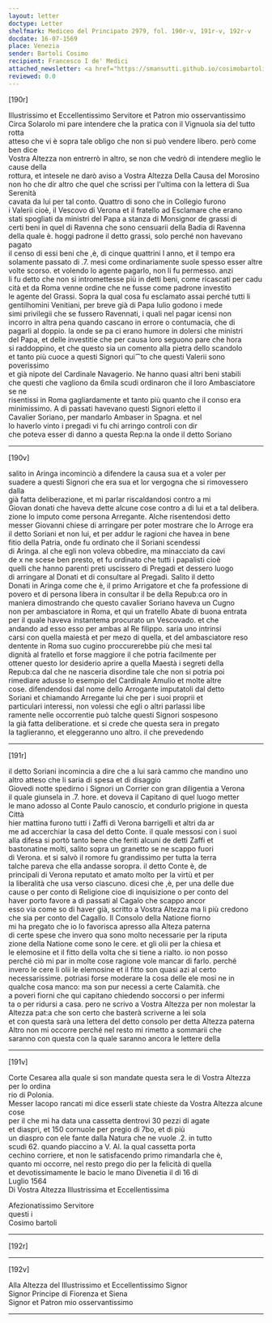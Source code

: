 ```yaml
---
layout: letter
doctype: Letter
shelfmark: Mediceo del Principato 2979, fol. 190r-v, 191r-v, 192r-v
docdate: 16-07-1569
place: Venezia
sender: Bartoli Cosimo
recipient: Francesco I de' Medici
attached_newsletter: <a href="https://smansutti.github.io/cosimobartoli/texts/3080_145/">3080_145</a>
reviewed: 0.0
---
```


[190r]  
  
  
Illustrissimo et Eccellentissimo Servitore et Patron mio osservantissimo  
Circa Solarolo mi pare intendere che la pratica con il Vignuola sia del tutto rotta  
atteso che vi è sopra tale obligo che non si può vendere libero. però come ben dice  
Vostra Altezza non entrerrò in altro, se non che vedrò di intendere meglio le cause della  
rottura, et intesele ne darò aviso a Vostra Altezza Della Causa del Morosino  
non ho che dir altro che quel che scrissi per l'ultima con la lettera di Sua Serenità  
cavata da lui per tal conto. Quattro di sono che in Collegio furono  
i Valerii cioè, il Vescovo di Verona et il fratello ad Esclamare che erano  
stati spogliati da ministri del Papa a stanza di Monsignor de grassi di  
certi beni in quel di Ravenna che sono censuarii della Badia di Ravenna  
della quale è. hoggi padrone il detto grassi, solo perché non havevano pagato  
il censo di essi beni che ,è, di cinque quattrini l anno, et il tempo era  
solamente passato di .7. mesi come ordinariamente suole spesso esser altre  
volte scorso. et volendo lo agente pagarlo, non li fu permesso. anzi  
li fu detto che non si intromettesse più in detti beni, come ricascati per cadu  
cità et da Roma venne ordine che ne fusse come padrone investito  
le agente del Grassi. Sopra la qual cosa fu esclamato assai perché tutti li  
gentilhomini Venitiani, per breve già di Papa Iulio godono i mede  
simi privilegii che se fussero Ravennati, i quali nel pagar icensi non  
incorro in altra pena quando cascano in errore o contumacia, che di  
pagarli al doppio. la onde se pa ci erano humore in dolersi che ministri  
del Papa, et delle investitie che per causa loro seguono pare che hora  
si raddoppino, et che questo sia un comento alla pietra dello scandolo  
et tanto più cuoce a questi Signori qui⁀to che questi Valerii sono poverissimo  
et già nipote del Cardinale Navagerio. Ne hanno quasi altri beni stabili  
che questi che vagliono da 6mila scudi ordinaron che il loro Ambasciatore se ne  
risentissi in Roma gagliardamente et tanto più quanto che il conso era  
minimissimo. A dì passati havevano questi Signori eletto il  
Cavalier Soriano, per mandarlo Ambaser in Spagna. et nel  
lo haverlo vinto i pregadi vi fu chi arringo controli con dir  
che poteva esser di danno a questa Rep:na la onde il detto Soriano  
  
---  

[190v]  
  
  
salito in Aringa incominciò a difendere la causa sua et a voler per  
suadere a questi Signori che era sua et lor vergogna che si rimovessero dalla  
già fatta deliberazione, et mi parlar riscaldandosi contro a mi  
Giovan donati che haveva dette alcune cose contro a di lui et a tal delibera.  
zione lo imputo come persona Arregante. Alche risentendosi detto  
messer Giovanni chiese di arringare per poter mostrare che lo Arroge era  
il detto Soriani et non lui, et per addur le ragioni che havea in bene  
fitio della Patria, onde fu ordinato che il Soriani scendessi  
di Aringa. al che egli non voleva obbedire, ma minacciato da cavi  
de x ne scese ben presto, et fu ordinato che tutti i papalisti cioè  
quelli che hanno parenti preti uscissero di Pregadi et dessero luogo  
di arringare al Donati et di consultare al Pregadi. Salito il detto  
Donati in Aringa come che è, il primo Arrigatore et che fa professione di  
povero et di persona libera in consultar il be della Repub:ca oro in  
maniera dimostrando che questo cavalier Soriano haveva un Cugno  
non per ambasciatore in Roma, et qui un fratello Abate di buona entrata  
per il quale haveva instantema procurato un Vescovado. et che  
andando ad esso esso per ambas al Re filippo. saria uno intrinsi  
carsi con quella maiestà et per mezo di quella, et del ambasciatore reso  
dentente in Roma suo cugino proccurerebbe più che mesi tal  
dignità al fratello et forse maggiore il che potria facilmente per  
ottener questo lor desiderio aprire a quella Maestà i segreti della  
Repub:ca dal che ne nasceria disordine tale che non si potria poi  
rimediare adusse lo esempio del Cardinale Amulio et molte altre  
cose. difendendosi dal nome dello Arrogante imputatoli dal detto  
Soriani et chiamando Arregante lui che per i suoi proprii et  
particulari interessi, non volessi che egli o altri parlassi libe  
ramente nelle occorrentie può talche questi Signori sospesono  
la già fatta deliberatione. et si crede che questa sera in pregato  
la taglieranno, et eleggeranno uno altro. il che prevedendo  
  
---  

[191r]  
  
  
il detto Soriani incomincia a dire che a lui sarà cammo che mandino uno  
altro atteso che li saria di spesa et di disaggio  
Giovedi notte spedirno i Signori un Corrier con gran diligentia a Verona  
il quale giunsela in .7. hore. et doveva il Capitano di quel luogo metter  
le mano adosso al Conte Paulo canoscio, et condurlo prigione in questa Città  
hier mattina furono tutti i Zaffi di Verona barrigelli et altri da ar  
me ad accerchiar la casa del detto Conte. il quale messosi con i suoi  
alla difesa si portò tanto bene che feriti alcuni de detti Zaffi et  
bastonatine molti, salito sopra un granetto se ne scappo fuori  
di Verona. et si salvò il romore fu grandissimo per tutta la terra  
talche pareva che ella andasse soropra. il detto Conte è, de  
principali di Verona reputato et amato molto per la virtù et per  
la liberalità che usa verso ciascuno. dicesi che ,è, per una delle due  
cause o per conto di Religione cioe di inquisizione o per conto del  
haver porto favore a dì passati al Cagalo che scappo ancor  
esso via come so di haver già, scritto a Vostra Altezza ma li più credono  
che sia per conto del Cagallo. Il Consolo della Natione fiorno  
mi ha pregato che io lo favorisca apresso alla Alteza paterna  
di certe spese che invero qua sono molto necessarie per la riputa  
zione della Natione come sono le cere. et gli olii per la chiesa et  
le elemosine et il fitto della volta che si tiene a rialto. io non posso  
perché ciò mi par in molte cose ragione vole mancar di farlo. perché  
invero le cere li olii le elemosine et il fitto son quasi azi al certo  
necessarissime. potriasi forse moderare la cosa delle ele mosi ne in  
qualche cosa manco: ma son pur necessi a certe Calamità. che  
a poveri fiorni che qui capitano chiedendo soccorsi o per infermi  
ta o per ridursi a casa. pero ne scrivo a Vostra Altezza per non molestar la  
Altezza pat:a che son certo che basterà scriverne a lei sola  
et con questa sarà una lettera del detto consolo per detta Altezza paterna  
Altro non mi occorre perché nel resto mi rimetto a sommarii che  
saranno con questa con la quale saranno ancora le lettere della  
  
---  

[191v]  
  
  
Corte Cesarea alla quale si son mandate questa sera le di Vostra Altezza per lo ordina  
rio di Polonia.  
Messer Iacopo rancati mi dice esserli state chieste da Vostra Altezza alcune cose  
per il che mi ha data una cassetta dentrovi 30 pezzi di agate  
et diaspri, et 150 cornuole per pregio di 7bo, et di più  
un diaspro con ele fante dalla Natura che ne vuole .2. in tutto  
scudi 62. quando piaccino a V. Al. la qual cassetta porta  
cechino corriere, et non le satisfacendo primo rimandarla che è,  
quanto mi occorre, nel resto prego dio per la felicità di quella  
et devotissimamente le bacio le mano Divenetia il dì 16 di  
Luglio 1564  
Di Vostra Altezza Illustrissima et Eccellentissima  
  
Afezionatissimo Servitore  
questi i  
Cosimo bartoli  
  
---  

[192r]  
  
  
  
---  

[192v]  
  
  
Alla Altezza del Illustrissimo et Eccellentissimo Signor  
Signor Principe di Fiorenza et Siena  
Signor et Patron mio osservantissimo  
  
---  

